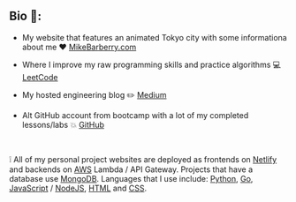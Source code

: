## Bio :rocket::

 - My website that features an animated Tokyo city with some informationa about me  :heart:  [MikeBarberry.com](https://mikebarberry.com)

 - Where I improve my raw programming skills and practice algorithms  :computer:  [LeetCode](https://leetcode.com/Mbarberry/)

 - My hosted engineering blog  :pencil2:  [Medium](https://mikebarberry.medium.com/)

 - Alt GitHub account from bootcamp with a lot of my completed lessons/labs   :boom:  [GitHub](https://github.com/MikeBarberry-Flatiron)

&nbsp;

:grey_exclamation: All of my personal project websites are deployed as frontends on [Netlify](https://www.netlify.com) and backends on [AWS](https://aws.amazon.com) Lambda / API Gateway. Projects that have a database use [MongoDB](https://www.mongodb.com). Languages that I use include: [Python](https://www.python.org), [Go](https://go.dev), [JavaScript](https://developer.mozilla.org/en-US/docs/Web/JavaScript) / [NodeJS](https://nodejs.org/en), [HTML](https://developer.mozilla.org/en-US/docs/Web/HTML) and [CSS](https://developer.mozilla.org/en-US/docs/Web/CSS). 

